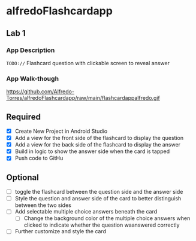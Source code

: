 # alfredoFlashcardapp



## Lab 1

### App Description
`TODO://` Flashcard question with clickable screen to reveal answer

### App Walk-though

https://github.com/Alfredo-Torres/alfredoFlashcardapp/raw/main/flashcardappalfredo.gif


## Required
- [x] Create New Project in Android Studio
- [x] Add a view for the front side of the flashcard to display the question
- [x] Add a view for the back side of the flashcard to display the answer
- [x] Build in logic to show the answer side when the card is tapped
- [x] Push code to GitHu
## Optional
- [ ] toggle the flashcard between the question side and the answer side
- [ ] Style the question and answer side of the card to better distinguish between the two sides
- [ ] Add selectable multiple choice answers beneath the card
   - [ ] Change the background color of the multiple choice answers when clicked to indicate whether the question waanswered correctly
- [ ] Further customize and style the card
